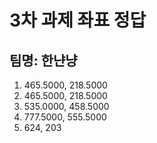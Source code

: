 # 3차 과제 좌표 정답
## 팀명: 한냔냥
1. 465.5000, 218.5000
2. 465.5000, 218.5000
3. 535.0000, 458.5000
4. 777.5000, 555.5000
5. 624, 203
